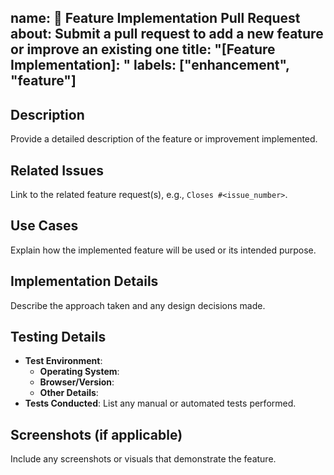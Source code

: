 name: 🚀 Feature Implementation Pull Request
about: Submit a pull request to add a new feature or improve an existing one
title: "[Feature Implementation]: "
labels: ["enhancement", "feature"]
---

## Description
Provide a detailed description of the feature or improvement implemented.

## Related Issues
Link to the related feature request(s), e.g., `Closes #<issue_number>`.

## Use Cases
Explain how the implemented feature will be used or its intended purpose.

## Implementation Details
Describe the approach taken and any design decisions made.

## Testing Details
- **Test Environment**:
  - **Operating System**:
  - **Browser/Version**:
  - **Other Details**:
- **Tests Conducted**:
  List any manual or automated tests performed.

## Screenshots (if applicable)
Include any screenshots or visuals that demonstrate the feature.